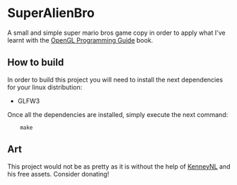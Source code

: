 # SuperAlienBro

A small and simple super mario bros game copy in order to apply what I've learnt with the
[OpenGL Programming Guide](http://www.opengl-redbook.com/) book.

## How to build

In order to build this project you will need to install the next dependencies for your linux
distribution:

- GLFW3

Once all the dependencies are installed, simply execute the next command:

```
    make
```

## Art

This project would not be as pretty as it is without the help of [KenneyNL](https://kenney.nl/) and
his free assets. Consider donating!